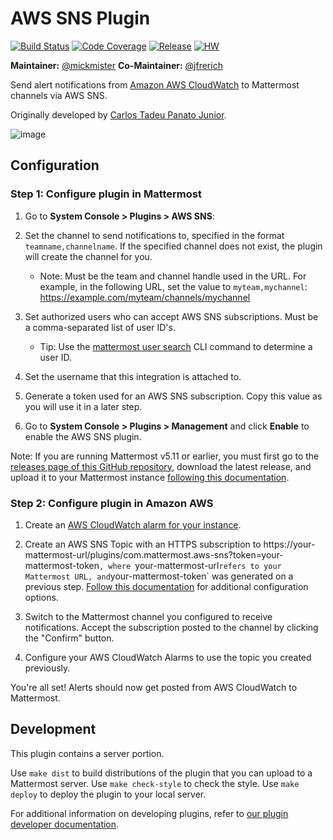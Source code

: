 # AWS SNS Plugin

[![Build Status](https://img.shields.io/circleci/project/github/mattermost/mattermost-plugin-aws-SNS/master)](https://circleci.com/gh/mattermost/mattermost-plugin-aws-SNS)
[![Code Coverage](https://img.shields.io/codecov/c/github/mattermost/mattermost-plugin-aws-SNS/master)](https://codecov.io/gh/mattermost/mattermost-plugin-aws-SNS)
[![Release](https://img.shields.io/github/v/release/mattermost/mattermost-plugin-aws-SNS)](https://github.com/mattermost/mattermost-plugin-aws-SNS/releases/latest)
[![HW](https://img.shields.io/github/issues/mattermost/mattermost-plugin-aws-SNS/Up%20For%20Grabs?color=dark%20green&label=Help%20Wanted)](https://github.com/mattermost/mattermost-plugin-aws-SNS/issues?q=is%3Aissue+is%3Aopen+sort%3Aupdated-desc+label%3A%22Up+For+Grabs%22+label%3A%22Help+Wanted%22)

**Maintainer:** [@mickmister](https://github.com/mickmister)
**Co-Maintainer:** [@jfrerich](https://github.com/jfrerich)

Send alert notifications from [Amazon AWS CloudWatch](https://aws.amazon.com/cloudwatch/) to Mattermost channels via AWS SNS.

Originally developed by [Carlos Tadeu Panato Junior](https://github.com/cpanato/).

![image](https://user-images.githubusercontent.com/13119842/58750029-df501000-845a-11e9-88f2-63fc0db5bc26.png)

## Configuration

### Step 1: Configure plugin in Mattermost

1. Go to **System Console > Plugins > AWS SNS**:

  1. Set the channel to send notifications to, specified in the format `teamname,channelname`. If the specified channel does not exist, the plugin will create the channel for you. 
      - Note: Must be the team and channel handle used in the URL. For example, in the following URL, set the value to `myteam,mychannel`: https://example.com/myteam/channels/mychannel

  2. Set authorized users who can accept AWS SNS subscriptions. Must be a comma-separated list of user ID's.
      - Tip: Use the [mattermost user search](https://mattermost.com/pl/cli-mattermost-user-search) CLI command to determine a user ID.

  3. Set the username that this integration is attached to.
  4. Generate a token used for an AWS SNS subscription. Copy this value as you will use it in a later step.

2. Go to **System Console > Plugins > Management** and click **Enable** to enable the AWS SNS plugin.

Note: If you are running Mattermost v5.11 or earlier, you must first go to the [releases page of this GitHub repository](https://github.com/mattermost/mattermost-plugin-aws-SNS/releases), download the latest release, and upload it to your Mattermost instance [following this documentation](https://docs.mattermost.com/administration/plugins.html#plugin-uploads).

### Step 2: Configure plugin in Amazon AWS

1. Create an [AWS CloudWatch alarm for your instance](https://docs.aws.amazon.com/AWSEC2/latest/UserGuide/using-cloudwatch-createalarm.html). 

2. Create an AWS SNS Topic with an HTTPS subscription to https://your-mattermost-url/plugins/com.mattermost.aws-sns?token=your-mattermost-token`, where `your-mattermost-url` refers to your Mattermost URL, and `your-mattermost-token` was generated on a previous step. [Follow this documentation](https://docs.safe.com/fme/html/FME_Server_Documentation/ReferenceManual/Amazon_SNS_Publisher_Configure_AWS_Subscription.html) for additional configuration options.

3. Switch to the Mattermost channel you configured to receive notifications. Accept the subscription posted to the channel by clicking the "Confirm" button.

4. Configure your AWS CloudWatch Alarms to use the topic you created previously.

You're all set! Alerts should now get posted from AWS CloudWatch to Mattermost.
  
## Development

This plugin contains a server portion.

Use `make dist` to build distributions of the plugin that you can upload to a Mattermost server.
Use `make check-style` to check the style.
Use `make deploy` to deploy the plugin to your local server.

For additional information on developing plugins, refer to [our plugin developer documentation](https://developers.mattermost.com/extend/plugins/).

